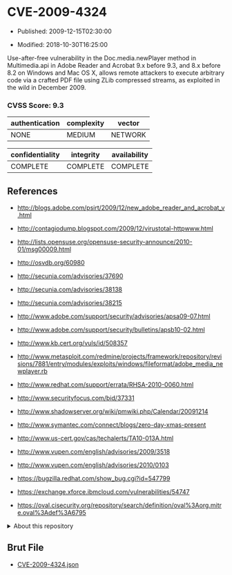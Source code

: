 # CVE-2009-4324

- Published: 2009-12-15T02:30:00

- Modified: 2018-10-30T16:25:00

Use-after-free vulnerability in the Doc.media.newPlayer method in Multimedia.api in Adobe Reader and Acrobat 9.x before 9.3, and 8.x before 8.2 on Windows and Mac OS X, allows remote attackers to execute arbitrary code via a crafted PDF file using ZLib compressed streams, as exploited in the wild in December 2009.

### CVSS Score: **9.3**

| authentication | complexity | vector |
| --- | --- | --- |
| NONE | MEDIUM | NETWORK |

| confidentiality | integrity | availability |
| --- | --- | --- |
| COMPLETE | COMPLETE | COMPLETE |

## References

* http://blogs.adobe.com/psirt/2009/12/new_adobe_reader_and_acrobat_v.html

* http://contagiodump.blogspot.com/2009/12/virustotal-httpwww.html

* http://lists.opensuse.org/opensuse-security-announce/2010-01/msg00009.html

* http://osvdb.org/60980

* http://secunia.com/advisories/37690

* http://secunia.com/advisories/38138

* http://secunia.com/advisories/38215

* http://www.adobe.com/support/security/advisories/apsa09-07.html

* http://www.adobe.com/support/security/bulletins/apsb10-02.html

* http://www.kb.cert.org/vuls/id/508357

* http://www.metasploit.com/redmine/projects/framework/repository/revisions/7881/entry/modules/exploits/windows/fileformat/adobe_media_newplayer.rb

* http://www.redhat.com/support/errata/RHSA-2010-0060.html

* http://www.securityfocus.com/bid/37331

* http://www.shadowserver.org/wiki/pmwiki.php/Calendar/20091214

* http://www.symantec.com/connect/blogs/zero-day-xmas-present

* http://www.us-cert.gov/cas/techalerts/TA10-013A.html

* http://www.vupen.com/english/advisories/2009/3518

* http://www.vupen.com/english/advisories/2010/0103

* https://bugzilla.redhat.com/show_bug.cgi?id=547799

* https://exchange.xforce.ibmcloud.com/vulnerabilities/54747

* https://oval.cisecurity.org/repository/search/definition/oval%3Aorg.mitre.oval%3Adef%3A6795

<details>
<summary>About this repository</summary> 

  This repository is part of the project [Live Hack CVE](https://github.com/Live-Hack-CVE). Main website can be found [www.live-hack.org](https://www.live-hack.org) 
  
  Made by [Sn0wAlice](https://github.com/Sn0wAlice) for the people that care about security and need to have a feed of the latest CVEs. Hope you enjoy it, don't forget to star the repo and follow me on [Twitter](https://twitter.com/Sn0wAlice) and [Github](https://github.com/Sn0wAlice). And that is my [personnal website](https://www.alice-snow.me/)

  - [Home Page](https://github.com/Live-Hack-CVE)
  - [Framework](https://github.com/Live-Hack-CVE/cve-framework)
  - [CVE database](https://github.com/Live-Hack-CVE/full_database)
  - [Changelog](https://github.com/Live-Hack-CVE/Changelog)
</details>

## Brut File

* [CVE-2009-4324.json](https://raw.githubusercontent.com/Live-Hack-CVE/full_database/main/cves/2009/CVE-2009-4324.json)

